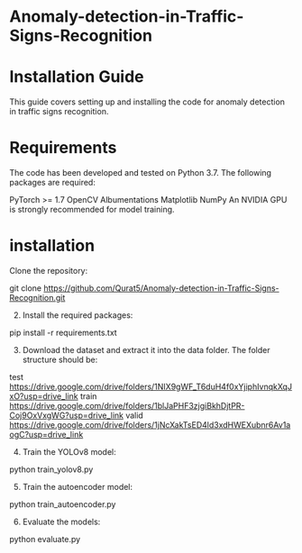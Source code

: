 # Anomaly-detection-in-Traffic-Signs-Recognition

 # Installation Guide
This guide covers setting up and installing the code for anomaly detection in traffic signs recognition.

# Requirements
The code has been developed and tested on Python 3.7. The following packages are required:

PyTorch >= 1.7
OpenCV
Albumentations
Matplotlib
NumPy
An NVIDIA GPU is strongly recommended for model training.

# installation
Clone the repository:
<!---->
git clone https://github.com/Qurat5/Anomaly-detection-in-Traffic-Signs-Recognition.git

2.  Install the required packages:
<!---->
pip install -r requirements.txt

3.  Download the dataset  and extract it into the data folder. The folder structure should be:

test  https://drive.google.com/drive/folders/1NIX9gWF_T6duH4f0xYjiphIvnqkXqJxO?usp=drive_link
train https://drive.google.com/drive/folders/1blJaPHF3zjgiBkhDjtPR-Coj9OxVxgWG?usp=drive_link
valid https://drive.google.com/drive/folders/1jNcXakTsED4ld3xdHWEXubnr6Av1aogC?usp=drive_link
<!---->

4.  Train the YOLOv8 model:
<!---->
python train_yolov8.py


5.  Train the autoencoder model:
<!---->
python train_autoencoder.py

6.   Evaluate the models:
<!---->
python evaluate.py
